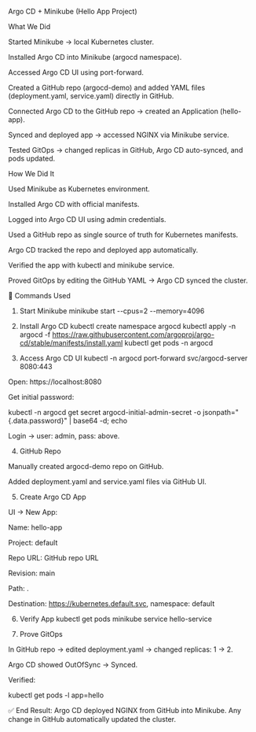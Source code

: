 Argo CD + Minikube (Hello App Project)


 What We Did


Started Minikube → local Kubernetes cluster.

Installed Argo CD into Minikube (argocd namespace).

Accessed Argo CD UI using port-forward.

Created a GitHub repo (argocd-demo) and added YAML files (deployment.yaml, service.yaml) directly in GitHub.

Connected Argo CD to the GitHub repo → created an Application (hello-app).

Synced and deployed app → accessed NGINX via Minikube service.

Tested GitOps → changed replicas in GitHub, Argo CD auto-synced, and pods updated.


 How We Did It


Used Minikube as Kubernetes environment.

Installed Argo CD with official manifests.

Logged into Argo CD UI using admin credentials.

Used a GitHub repo as single source of truth for Kubernetes manifests.

Argo CD tracked the repo and deployed app automatically.

Verified the app with kubectl and minikube service.

Proved GitOps by editing the GitHub YAML → Argo CD synced the cluster.

🔹 Commands Used
1. Start Minikube
minikube start --cpus=2 --memory=4096

2. Install Argo CD
kubectl create namespace argocd
kubectl apply -n argocd -f https://raw.githubusercontent.com/argoproj/argo-cd/stable/manifests/install.yaml
kubectl get pods -n argocd

3. Access Argo CD UI
kubectl -n argocd port-forward svc/argocd-server 8080:443


Open: https://localhost:8080

Get initial password:

kubectl -n argocd get secret argocd-initial-admin-secret -o jsonpath="{.data.password}" | base64 -d; echo


Login → user: admin, pass: above.

4. GitHub Repo

Manually created argocd-demo repo on GitHub.

Added deployment.yaml and service.yaml files via GitHub UI.

5. Create Argo CD App

UI → New App:

Name: hello-app

Project: default

Repo URL: GitHub repo URL

Revision: main

Path: .

Destination: https://kubernetes.default.svc, namespace: default

6. Verify App
kubectl get pods
minikube service hello-service

7. Prove GitOps

In GitHub repo → edited deployment.yaml → changed replicas: 1 → 2.

Argo CD showed OutOfSync → Synced.

Verified:

kubectl get pods -l app=hello


✅ End Result: Argo CD deployed NGINX from GitHub into Minikube. Any change in GitHub automatically updated the cluster.
